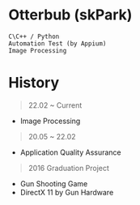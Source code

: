 # Otterbub (skPark)
```
C\C++ / Python
Automation Test (by Appium)
Image Processing
```

# History
> 22.02 ~ Current
- Image Processing

> 20.05 ~ 22.02
- Application Quality Assurance

> 2016 Graduation Project
- Gun Shooting Game
- DirectX 11 by Gun Hardware
